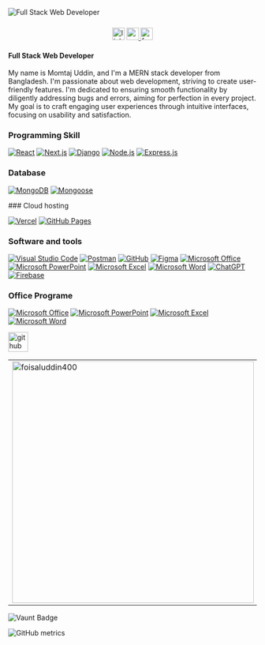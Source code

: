 ![Full Stack Web Developer](https://i.ibb.co.com/6HwGRMt/PROFESSIONAL-WEBSITE.png)
###

<div align="center">
  <a  target="_blank">
    <img src="https://img.shields.io/static/v1?message=LinkedIn&logo=linkedin&label=&color=0077B5&logoColor=white&labelColor=&style=for-the-badge" height="25" alt="linkedin logo"  />
  </a>
  <a href="foisalrk2@gmail.com" target="_blank">
    <img src="https://img.shields.io/static/v1?message=Gmail&logo=gmail&label=&color=D14836&logoColor=white&labelColor=&style=for-the-badge" height="25" alt="gmail logo"  />
  </a>
  <a href="https://www.facebook.com/rh.foisal?mibextid=ZbWKwL" target="_blank">
    <img src="https://img.shields.io/static/v1?message=Facebook&logo=facebook&label=&color=1877F2&logoColor=white&labelColor=&style=for-the-badge" height="25" alt="facebook logo"  />
  </a>
</div>


#### Full Stack Web Developer
<p>My name is Momtaj Uddin, and I'm a MERN stack developer from Bangladesh. I'm passionate about web development, striving to create user-friendly features. I'm dedicated to ensuring smooth functionality by diligently addressing bugs and errors, aiming for perfection in every project. My goal is to craft engaging user experiences through intuitive interfaces, focusing on usability and satisfaction.</p>

### Programming Skill
<p>
  
  <a href="#"><img alt="React" src="https://img.shields.io/badge/React-20232a.svg?logo=react&logoColor=%2361DAFB"></a>
  <a href="#"><img alt="Next.js" src="https://img.shields.io/badge/Next.js-000000.svg?logo=next.js&logoColor=%white"></a>
  <a href="#"><img alt="Django" src="https://img.shields.io/badge/Django-092E20.svg?logo=django&logoColor=white"></a>
  <a href="#"><img alt="Node.js" src="https://img.shields.io/badge/Node.js-339933.svg?logo=node.js&logoColor=white"></a>
  <a href="#"><img alt="Express.js" src="https://img.shields.io/badge/Express.js-404d59.svg?logo=express&logoColor=white"></a>
</p>

### Database

<p>
  <a href="#"><img alt="MongoDB" src="https://img.shields.io/badge/MongoDB-21472b.svg?logo=mongodb&logoColor=white"></a>
  <a href="#"><img alt="Mongoose" src="https://img.shields.io/badge/Mongoose-2e0105.svg?logo=mongoose&logoColor=red"></a>
</p>
### Cloud hosting

<p>
  <a href="#"><img alt="Vercel" src="https://img.shields.io/badge/Vercel-000000.svg?logo=vercel&logoColor=white"></a>
  <a href="#"><img alt="GitHub Pages" src="https://img.shields.io/badge/GitHub%20Pages-327FC7.svg?logo=github&logoColor=white"></a>
</p>

### Software and tools

<p>
  <a href="#"><img alt="Visual Studio Code" src="https://img.shields.io/badge/Visual%20Studio%20Code-0078d7.svg?logo=visual-studio-code&logoColor=white"></a>
  <a href="#"><img alt="Postman" src="https://img.shields.io/badge/Postman-FF6C37.svg?logo=postman&logoColor=white"></a>
  <a href="#"><img alt="GitHub" src="https://img.shields.io/badge/GitHub-181717.svg?logo=github&logoColor=white"></a>
  <a href="#"><img alt="Figma" src="https://img.shields.io/badge/Figma-471354.svg?logo=figma&logoColor=red"></a>
  <a href="#"><img alt="Microsoft Office" src="https://img.shields.io/badge/Microsoft%20Office-D83B01.svg?logo=microsoft-office&logoColor=white"></a>
  <a href="#"><img alt="Microsoft PowerPoint" src="https://img.shields.io/badge/Microsoft%20PowerPoint-B7472A.svg?logo=microsoft-powerpoint&logoColor=white"></a>
  <a href="#"><img alt="Microsoft Excel" src="https://img.shields.io/badge/Microsoft%20Excel-217346.svg?logo=microsoft-excel&logoColor=white"></a>
  <a href="#"><img alt="Microsoft Word" src="https://img.shields.io/badge/Microsoft%20Word-2B579A.svg?logo=microsoft-word&logoColor=white"></a>
  <a href="#"><img alt="ChatGPT" src="https://img.shields.io/badge/ChatGPT-00A67E.svg?logo=openai&logoColor=white"></a>
  <a href="#"><img alt="Firebase" src="https://img.shields.io/badge/Firebase-f6ff00.svg?logo=firebase&logoColor=orange"></a>
</p>

### Office Programe

<p>
  <a href="#"><img alt="Microsoft Office" src="https://img.shields.io/badge/Microsoft%20Office-D83B01.svg?logo=microsoft-office&logoColor=white"></a>
  <a href="#"><img alt="Microsoft PowerPoint" src="https://img.shields.io/badge/Microsoft%20PowerPoint-B7472A.svg?logo=microsoft-powerpoint&logoColor=white"></a>
  <a href="#"><img alt="Microsoft Excel" src="https://img.shields.io/badge/Microsoft%20Excel-217346.svg?logo=microsoft-excel&logoColor=white"></a>
  <a href="#"><img alt="Microsoft Word" src="https://img.shields.io/badge/Microsoft%20Word-2B579A.svg?logo=microsoft-word&logoColor=white"></a>
</p>




[<img src='https://cdn.jsdelivr.net/npm/simple-icons@3.0.1/icons/github.svg' alt='github' height='40'>](https://github.com/foisaluddin400)  

 <table>
  <tr>
    <td>
      <a href="https://github.com/foisaluddin400/github-readme-streak-stats" title="Go to Source">
        <img align="center" width=490 src="https://github-readme-streak-stats.herokuapp.com/?user=foisaluddin400&theme=react&border=61dafb&hide_border=true" alt="foisaluddin400" />
      </a>
    </td>
    <td>
      <a href="https://github.com/foisaluddin400/github-readme-stats" title="Go to Source">
        <img align="center" width=490 src="https://github-readme-stats.vercel.app/api?username=foisaluddin400&show_icons=true&theme=react&border_color=61dafb&hide_border=true" />
      </a>
    </td>
  </tr>
</table> 

![Vaunt Badge](https://api.vaunt.dev/v1/github/entities/foisaluddin400/contributions?format=svg&private=false)  

![GitHub metrics](https://metrics.lecoq.io/foisaluddin400)  



